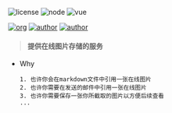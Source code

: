![license](https://img.shields.io/badge/license-GNU-100000.svg)
![node](https://img.shields.io/badge/>-nodejs-green.svg)
![vue](https://img.shields.io/badge/>-vue-lightred.svg)

[![org](https://img.shields.io/badge/org-@LazyKoala-yellow.svg)](https://github.com/lazy-koala/)
[![author](https://img.shields.io/badge/author-@thankjava-blue.svg)](https://github.com/acexy/)
[![author](https://img.shields.io/badge/author-@qazyuan-blue.svg)](https://github.com/qazyuan/)

> #### 提供在线图片存储的服务

- Why

    ```
    1. 也许你会在markdown文件中引用一张在线图片
    2. 也许你需要在发送的邮件中引用一张在线图片
    3. 也许你需要保存一张你所截取的图片以方便后续查看
    ...
    ```
